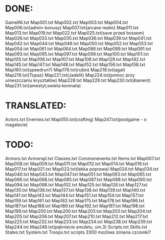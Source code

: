 <h1>DONE:</h1>
GameINI.txt
Map001.txt
Map002.txt
Map003.txt
Map004.txt
Map006.txt(admin-bonusy)
Map007.txt(arcane realm)
Map011.txt
Map013.txt
Map019.txt
Map022.txt
Map025.txt(save przed bossem)
Map026.txt
Map033.txt
Map035.txt
Map036.txt
Map039.txt
Map041.txt
Map042.txt
Map044.txt
Map048.txt
Map050.txt
Map052.txt
Map053.txt
Map054.txt
Map061.txt
Map064.txt
Map086.txt
Map089.txt
Map091.txt
Map093.txt
Map095.txt
Map097.txt
Map099.txt
Map100.txt
Map101.txt
Map105.txt
Map106.txt
Map107.txt
Map108.txt
Map129.txt
Map142.txt
Map145.txt
Map147.txt
Map148.txt
Map152.txt
Map156.txt
Map158.txt
Map160.txt(speedrun?)
Map176.txt(rubin)
Map218.txt(agat)
Map219.txt(Topaz)
Map221.txt(Jadelit)
Map224.txt(pomoc przy umeszczaniu kryształów)
Map228.txt
Map229.txt
Map230.txt(diament)
Map231.txt(amestyt;swieta komnata)

<h1>TRANSLATED:</h1>
Actors.txt
Enemies.txt
Map055.txt(crafting)
Map247.txt(postgame - o magalecie)



<h1>TODO:</h1>
Armors.txt
Armorspl.txt
Classes.txt
Commonevents.txt
Items.txt
Map007.txt
Map008.txt
Map009.txt
Map011.txt
Map012.txt
Map014.txt
Map016.txt
Map017.txt
Map021.txt
Map023.txt(lekka poprawa)
Map024.txt
Map034.txt
Map040.txt
Map043.txt
Map047.txt
Map051.txt
Map063.txt
Map065.txt
Map066.txt
Map068.txt
Map085.txt
Map087.txt
Map088.txt
Map090.txt
Map094.txt
Map098.txt
Map102.txt
Map125.txt
Map126.txt
Map127.txt
Map130.txt
Map136.txt
Map137.txt
Map138.txt
Map139.txt
Map140.txt
Map141.txt
Map143.txt
Map144.txt
Map151.txt
Map154.txt
Map157.txt
Map159.txt
Map161.txt
Map162.txt
Map175.txt
Map178.txt
Map186.txt
Map187.txt
Map188.txt
Map189.txt
Map192.txt
Map197.txt
Map198.txt
Map199.txt
Map200.txt
Map200.txt
Map203.txt
Map203.txt
Map204.txt
Map205.txt
Map206.txt
Map207.txt
Map210.txt
Map212.txt
Map217.txt
Map225.txt
Map232.txt
Map233.txt
Map234.txt
Map238.txt
Map239.txt
Map244.txt
Map248.txt(pękniecie amuletu, um.3)
Scripts.txt
Skills.txt
States.txt
System.txt
Troops.txt
scripts 3300 mozliwa zmiana czcionki?
